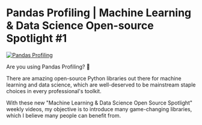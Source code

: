 # Pandas Profiling | Machine Learning & Data Science Open-source Spotlight #1
[![Pandas Profiling](https://img.youtube.com/vi/UusiKsnUK1g/0.jpg)](https://www.youtube.com/watch?v=UusiKsnUK1g "Pandas Profiling")

Are you using Pandas Profiling? 🐼

There are amazing open-source Python libraries out there for machine learning and data science, which are well-deserved to be mainstream staple choices in every professional's toolkit. 

With these new "Machine Learning & Data Science Open Source Spotlight" weekly videos, my objective is to introduce many game-changing libraries, which I believe many people can benefit from.
